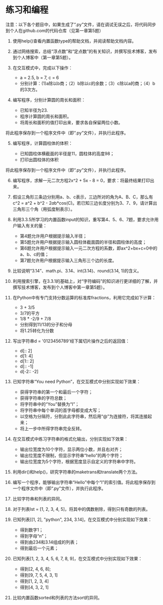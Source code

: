 # 练习和编程

注意：以下各个题目中，如果生成了“.py”文件，请在调试无误之后，将代码同步到个人在github.com的代码仓库（见第一章第5题）

1. 使用help()查看内置函数type的帮助文档，并阅读帮助文档内容。

2. 通过网络搜索，总结“浮点数”和“定点数”的有关知识，并撰写技术博客，发布到个人博客中（第一章第5题）。

3. 在交互模式中，完成以下操作：

    - a = 2.5, b = 7, c = 6
    - 分别计算：(1)a除以b商；（2）b除以c的余数；（3）c除以a的商；（4）b的3次方。

4. 编写程序，分别计算圆的周长和面积：

    - 已知半径为23.
    - 程序计算圆的周长和面积。
    - 将周长和面积的值打印出来，要求各自保留两位小数。

将此程序保存到一个程序文件中（即“.py”文件），并执行此程序。

5. 编写程序，计算圆柱体的体积：

    - 已知圆柱体横截面的半径是11，圆柱体的高度98；
    - 打印出圆柱体的体积

将此程序保存到一个程序文件中（即“.py”文件），并执行此程序。

6. 编写程序，求解一元二次方程2x^2 + 5x - 8 = 0，要求：将最终结果打印出来。

7. 假设三角形三条边分别用a、b、c表示，三边所对的角为A、B、C，那么有c^2 = a^2 + b^2 - 2*a*b*cos(C)。若已知三边长度分别为3、7、9，请计算出三角形三个角（用弧度制表示）。

8. 利用3.3.5所学习的内置函数input的知识，重写第4、5、6、7题，要求允许用户输入有关的量：

    - 第4题允许用户根据提示输入半径；
    - 第5题允许用户根据提示输入圆柱体截面圆的半径和圆柱体的高度；
    - 第6题允许用户根据提示输入一元二次方程的系数，即ax^2+bx+c=0中的a、b、c的值；
    - 第7题允许用户根据提示输入三角形三个边的长度。

9. 比较说明“3.14”、math.pi、3.14、int(3.14)、round(3.14, 1)的含义。

10. 利用搜索引擎，在3.3.1的基础上，对“字符编码”的知识进行更详细的了解，并撰写技术博客，发布到个人博客中第一章第5题）。

11. 在Python中有专门支持分数运算的标准库fractions，利用它完成如下计算：

    - 3 + 3/5
    - 3/7的平方
    - 1/8 * -2/9 + 7/8
    - 分别得到11/13的分子和分母
    - 将1.25转化为分数

12. 写出字符串d = '0123456789'经下属切片操作之后的返回值：

    - d[:: 2]
    - d[1: 4]
    - d[1:: 2]
    - d[:: -1]
    - d[-2:: -2]

13. 已知字符串“You need Python”，在交互模式中分别实现如下效果：

    - 获得字符串的第一个和最后一个字符；
    - 获得字符串的字符总数；
    - 将字符串中的“You”替换为“I”；
    - 将字符串中每个单词的首字母都变成大写；
    - 以空格为分隔符，分割此此字符串，然后用“@”为连接符，将其连接起来；
    - 将上一步中所得字符串完全反转。

13. 在交互模式中练习字符串的格式化输出，分别实现如下效果：

    - 输出位宽度为10个字符，显示两位小数，并且右对齐；
    - 输出位宽度不限制，但显示字符串“hello”的两个字符；
    - 输出位宽度为5个字符，根据宽度显示自定义的字符串中字符。

14. 利用dir()和help()，研究字符串的maketrans和translate两个方法。

15. 编写一个程序，能够输出字符串“Hello”中每个“l”的索引值。将此程序保存到一个程序文件中（即“.py”文件），并执行此程序。

16. 比较字符串和列表的异同。

17. 对于列表lst = [1, 2, 3, 4, 5]，将其中的偶数剔除，得到只有奇数的列表。

18. 已知列表[[1, 2], "python", 234, 3.14]，在交互模式中分别实现如下效果：

    - 得到数字1；
    - 得到字母“n”；
    - 得到由234和3.14组成的列表；
    - 得到最后一个元素；

19. 已知列表[1, 2, 3, 4, 5, 6, 7, 8, 9]，在交互模式中分别实现如下效果：

    - 得到[2, 4, 6, 8];
    - 得到[9, 7, 5, 4, 3, 1]
    - 得到[1, 2, 3, 4]
    - 得到[4, 3, 2, 1]

20. 比较内置函数sorted和列表的方法sort的异同。